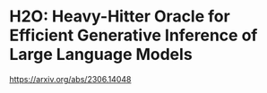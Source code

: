H2O: Heavy-Hitter Oracle for Efficient Generative Inference of Large Language Models
=======
https://arxiv.org/abs/2306.14048
